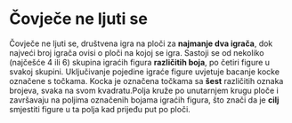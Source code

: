 # Čovječe ne ljuti se
Čovječe ne ljuti se, društvena igra na ploči za **najmanje dva igrača**, dok najveći broj igrača ovisi o ploči na kojoj se igra. Sastoji se od nekoliko (najčešće 4 ili 6) skupina igraćih figura **različitih boja**, po četiri figure u svakoj skupini. Uključivanje pojedine igraće figure uvjetuje bacanje kocke označene s točkama. Kocka je označena točkama sa **šest** različitih oznaka brojeva, svaka na svom kvadratu.Polja kruže po unutarnjem krugu ploče i završavaju na poljima označenih bojama igraćih figura, što znači da je **cilj** smjestiti figure u ta polja kad prijeđu put po ploči.
